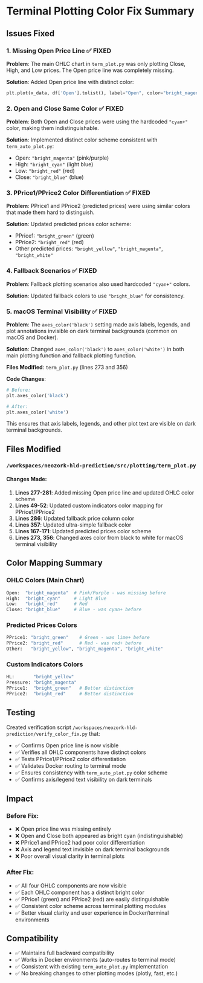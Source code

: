 # Terminal Plotting Color Fix Summary

## Issues Fixed

### 1. Missing Open Price Line ✅ FIXED
**Problem**: The main OHLC chart in `term_plot.py` was only plotting Close, High, and Low prices. The Open price line was completely missing.

**Solution**: Added Open price line with distinct color:
```python
plt.plot(x_data, df['Open'].tolist(), label="Open", color="bright_magenta")
```

### 2. Open and Close Same Color ✅ FIXED  
**Problem**: Both Open and Close prices were using the hardcoded `"cyan+"` color, making them indistinguishable.

**Solution**: Implemented distinct color scheme consistent with `term_auto_plot.py`:
- Open: `"bright_magenta"` (pink/purple)
- High: `"bright_cyan"` (light blue)  
- Low: `"bright_red"` (red)
- Close: `"bright_blue"` (blue)

### 3. PPrice1/PPrice2 Color Differentiation ✅ FIXED
**Problem**: PPrice1 and PPrice2 (predicted prices) were using similar colors that made them hard to distinguish.

**Solution**: Updated predicted prices color scheme:
- PPrice1: `"bright_green"` (green)
- PPrice2: `"bright_red"` (red)  
- Other predicted prices: `"bright_yellow"`, `"bright_magenta"`, `"bright_white"`

### 4. Fallback Scenarios ✅ FIXED
**Problem**: Fallback plotting scenarios also used hardcoded `"cyan+"` colors.

**Solution**: Updated fallback colors to use `"bright_blue"` for consistency.

### 5. macOS Terminal Visibility ✅ FIXED
**Problem**: The `axes_color('black')` setting made axis labels, legends, and plot annotations invisible on dark terminal backgrounds (common on macOS and Docker).

**Solution**: Changed `axes_color('black')` to `axes_color('white')` in both main plotting function and fallback plotting function.

**Files Modified**: `term_plot.py` (lines 273 and 356)

**Code Changes**:
```python
# Before:
plt.axes_color('black')

# After:  
plt.axes_color('white')
```

This ensures that axis labels, legends, and other plot text are visible on dark terminal backgrounds.

## Files Modified

### `/workspaces/neozork-hld-prediction/src/plotting/term_plot.py`

#### Changes Made:
1. **Lines 277-281**: Added missing Open price line and updated OHLC color scheme
2. **Lines 49-52**: Updated custom indicators color mapping for PPrice1/PPrice2  
3. **Lines 286**: Updated fallback price column color
4. **Lines 357**: Updated ultra-simple fallback color
5. **Lines 167-171**: Updated predicted prices color scheme
6. **Lines 273, 356**: Changed axes color from black to white for macOS terminal visibility

## Color Mapping Summary

### OHLC Colors (Main Chart)
```python
Open:  "bright_magenta"  # Pink/Purple - was missing before
High:  "bright_cyan"     # Light Blue  
Low:   "bright_red"      # Red
Close: "bright_blue"     # Blue - was cyan+ before
```

### Predicted Prices Colors  
```python
PPrice1: "bright_green"    # Green - was lime+ before
PPrice2: "bright_red"      # Red - was red+ before  
Other:   "bright_yellow", "bright_magenta", "bright_white"
```

### Custom Indicators Colors
```python
HL:       "bright_yellow"   
Pressure: "bright_magenta"
PPrice1:  "bright_green"   # Better distinction
PPrice2:  "bright_red"     # Better distinction
```

## Testing

Created verification script `/workspaces/neozork-hld-prediction/verify_color_fix.py` that:
- ✅ Confirms Open price line is now visible
- ✅ Verifies all OHLC components have distinct colors
- ✅ Tests PPrice1/PPrice2 color differentiation  
- ✅ Validates Docker routing to terminal mode
- ✅ Ensures consistency with `term_auto_plot.py` color scheme
- ✅ Confirms axis/legend text visibility on dark terminals

## Impact

### Before Fix:
- ❌ Open price line was missing entirely
- ❌ Open and Close both appeared as bright cyan (indistinguishable)
- ❌ PPrice1 and PPrice2 had poor color differentiation
- ❌ Axis and legend text invisible on dark terminal backgrounds
- ❌ Poor overall visual clarity in terminal plots

### After Fix:
- ✅ All four OHLC components are now visible
- ✅ Each OHLC component has a distinct bright color
- ✅ PPrice1 (green) and PPrice2 (red) are easily distinguishable
- ✅ Consistent color scheme across terminal plotting modules
- ✅ Better visual clarity and user experience in Docker/terminal environments

## Compatibility

- ✅ Maintains full backward compatibility
- ✅ Works in Docker environments (auto-routes to terminal mode)
- ✅ Consistent with existing `term_auto_plot.py` implementation
- ✅ No breaking changes to other plotting modes (plotly, fast, etc.)
